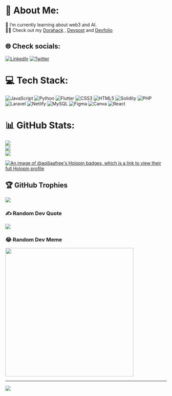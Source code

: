# 💫 About Me:
🌱 I’m currently learning about web3 and AI.<br>
🧑‍💻 Check out my [Dorahack](https://dorahacks.io/hacker/wanaqil) ,
[Devpost](https://devpost.com/wanaqilre?ref_content=user-portfolio&ref_feature=portfolio&ref_medium=global-nav) and 
[Devfolio](https://devfolio.co/@wanaqil)

## 🌐 Check socials:
[![LinkedIn](https://img.shields.io/badge/LinkedIn-%230077B5.svg?logo=linkedin&logoColor=white)](https://linkedin.com/in/https://www.linkedin.com/in/wan-aqil/) [![Twitter](https://img.shields.io/badge/Twitter-%231DA1F2.svg?logo=Twitter&logoColor=white)](https://twitter.com/https://twitter.com/wanaokii) 

# 💻 Tech Stack:
![JavaScript](https://img.shields.io/badge/javascript-%23323330.svg?style=for-the-badge&logo=javascript&logoColor=%23F7DF1E) ![Python](https://img.shields.io/badge/python-3670A0?style=for-the-badge&logo=python&logoColor=ffdd54) ![Flutter](https://img.shields.io/badge/Flutter-%2302569B.svg?style=for-the-badge&logo=Flutter&logoColor=white) ![CSS3](https://img.shields.io/badge/css3-%231572B6.svg?style=for-the-badge&logo=css3&logoColor=white) ![HTML5](https://img.shields.io/badge/html5-%23E34F26.svg?style=for-the-badge&logo=html5&logoColor=white) ![Solidity](https://img.shields.io/badge/Solidity-%23363636.svg?style=for-the-badge&logo=solidity&logoColor=white) ![PHP](https://img.shields.io/badge/php-%23777BB4.svg?style=for-the-badge&logo=php&logoColor=white) ![Laravel](https://img.shields.io/badge/laravel-%23FF2D20.svg?style=for-the-badge&logo=laravel&logoColor=white) ![Netlify](https://img.shields.io/badge/netlify-%23000000.svg?style=for-the-badge&logo=netlify&logoColor=#00C7B7) ![MySQL](https://img.shields.io/badge/mysql-%2300f.svg?style=for-the-badge&logo=mysql&logoColor=white) 	![Figma](https://img.shields.io/badge/figma-%23F24E1E.svg?style=for-the-badge&logo=figma&logoColor=white) ![Canva](https://img.shields.io/badge/Canva-%2300C4CC.svg?style=for-the-badge&logo=Canva&logoColor=white) ![React](https://img.shields.io/badge/react-%2320232a.svg?style=for-the-badge&logo=react&logoColor=%2361DAFB)

# 📊 GitHub Stats:
![](https://github-readme-stats.vercel.app/api?username=AqilJaafree&theme=synthwave&hide_border=false&include_all_commits=true&count_private=false)<br/>
![](https://github-readme-streak-stats.herokuapp.com/?user=AqilJaafree&theme=synthwave&hide_border=false)<br/>
![](https://github-readme-stats.vercel.app/api/top-langs/?username=AqilJaafree&theme=synthwave&hide_border=false&include_all_commits=true&count_private=false&layout=compact)

[![An image of @aqiljaafree's Holopin badges, which is a link to view their full Holopin profile](https://holopin.me/aqiljaafree)](https://holopin.io/@aqiljaafree)

## 🏆 GitHub Trophies
![](https://github-profile-trophy.vercel.app/?username=AqilJaafree&theme=dracula&no-frame=false&no-bg=false&margin-w=4)

### ✍️ Random Dev Quote
![](https://quotes-github-readme.vercel.app/api?type=horizontal&theme=radical)

### 😂 Random Dev Meme
<img src='https://randommeme-five.vercel.app/' style="height: 400px;"/>

---
[![](https://visitcount.itsvg.in/api?id=AqilJaafree&icon=6&color=10)](https://visitcount.itsvg.in)

<!-- Proudly created with GPRM ( https://gprm.itsvg.in ) -->
